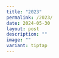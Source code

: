 ```yaml
---
title: "2023"
permalink: /2023/
date: 2024-05-30
layout: post
description: ""
image: ""
variant: tiptap
---
```

